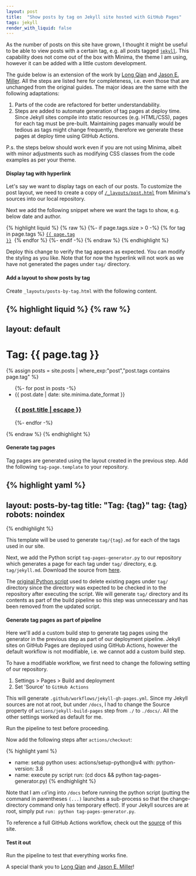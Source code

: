 ```yaml
---
layout: post
title:  "Show posts by tag on Jekyll site hosted with GitHub Pages"
tags: jekyll
render_with_liquid: false
---
```

As the number of posts on this site have grown,
I thought it might be useful to be able to view 
posts with a certain tag, 
e.g. all posts tagged [`jekyll`](/tag/jekyll).
This capability does not come out of the box 
with Minima, the theme I am using,
however it can be added with a little custom development.

The guide below is an extension of the work by
[Long Qian](https://longqian.me/2017/02/09/github-jekyll-tag/) and
[Jason E. Miller](http://www.jasonemiller.org/2020/12/23/tagging-posts-in-jekyll-minima.html).
All the steps are listed here for completeness, i.e.
even those that are unchanged from the original guides.
The major ideas are the same with the following adaptations:

1. Parts of the code are refactored for better understandability.
2. Steps are added to automate generation of tag pages at deploy time. Since Jekyll sites compile into static resources (e.g. HTML/CSS), pages for each tag must be pre-built. Maintaining pages manually would be tedious as tags might change frequently, therefore we generate these pages at deploy time using GitHub Actions.

P.s. the steps below should work
even if you are not using Minima, albeit with minor adjustments
such as modifying CSS classes from the code examples as per your theme.

#### Display tag with hyperlink

Let's say we want to display tags on each of our posts.
To customize the post layout,
we need to create a copy
of [`/_layouts/post.html`](https://github.com/jekyll/minima/blob/master/_layouts/post.html)
from Minima's sources into our local repository.

Next we add the following snippet where we want the tags to show,
e.g. below date and author.

{% highlight liquid %}
{% raw %}
{%- if page.tags.size > 0 -%}
    {% for tag in page.tags %}
        <a href="/tag/{{ page.tag }}"><code>{{ page.tag }}</code></a>&nbsp;
    {% endfor %}
{%- endif -%}
{% endraw %}
{% endhighlight %}

Deploy this change to verify the tag appears as expected.
You can modify the styling as you like.
Note that for now the hyperlink will not work as we have not generated
the pages under `tag/` directory.

#### Add a layout to show posts by tag

Create `_layouts/posts-by-tag.html` with the following content.

{% highlight liquid %}
{% raw %}
---
layout: default
---
<div class="post">
    <h1>Tag: {{ page.tag }}</h1>
    {% assign posts = site.posts | where_exp:"post","post.tags contains page.tag"  %}
    <ul class="post-list">
        {%- for post in posts -%}
        <li>
            <span class="post-meta">{{ post.date | date: site.minima.date_format }}</span>
            <h3>
                <a class="post-link" href="{{ post.url | relative_url }}">
                    {{ post.title | escape }}
                </a>
            </h3>
        </li>
        {%- endfor -%}
    </ul>
</div>
{% endraw %}
{% endhighlight %}

#### Generate tag pages

Tag pages are generated using the layout created in the previous step.
Add the following `tag-page.template` to your repository.

{% highlight yaml %}
---
layout: posts-by-tag
title: "Tag: {tag}"
tag: {tag}
robots: noindex
---
{% endhighlight %}

This template will be used to generate `tag/{tag}.md`
for each of the tags used in our site.

Next, we add the Python script `tag-pages-generator.py` 
to our repository which generates
a page for each tag under `tag/` directory, e.g. `tag/jekyll.md`.
Download the source from [here](https://github.com/lamak-qaizar/lamak-qaizar.github.io/blob/master/docs/tag-pages-generator.py).

The [original Python script](https://github.com/qian256/qian256.github.io/blob/master/tag_generator.py)
used to delete existing pages under
`tag/` directory since the directory was expected
to be checked in to the repository after executing the script.
We will generate `tag/` directory and its contents
as part of the build pipeline so this step was unnecessary
and has been removed from the updated script.

#### Generate tag pages as part of pipeline

Here we'll add a custom build step to generate tag pages
using the generator in the previous step as part of our deployment pipeline.
Jekyll sites on GitHub Pages are deployed using GitHub Actions,
however the default workflow is not modifiable,
i.e. we cannot add a custom build step.

To have a modifiable workflow,
we first need to change the following setting of our repository.

1. Settings > Pages > Build and deployment
2. Set 'Source' to `GitHub Actions`

This will generate `.github/workflows/jekyll-gh-pages.yml`.
Since my Jekyll sources are not at root, but under `/docs`,
I had to change the Source property of `actions/jekyll-build-pages` step
from `./` to `./docs/`. All the other settings worked as default for me.

Run the pipeline to test before proceeding.

Now add the following steps after `actions/checkout`:

{% highlight yaml %}
  - name: setup python
    uses: actions/setup-python@v4
    with:
      python-version: 3.8
  - name: execute py script
    run: (cd docs && python tag-pages-generator.py)
{% endhighlight %}

Note that I am `cd`'ing into `/docs` before running the python script
(putting the command in parentheses `(...)` launches a sub-process so that
the change-directory command only has temporary effect).
If your Jekyll sources are at root, simply put `run: python tag-pages-generator.py`.

To reference a full GitHub Actions workflow, check out the 
[source](https://github.com/lamak-qaizar/lamak-qaizar.github.io/blob/master/.github/workflows/jekyll-gh-pages.yml)
of this site.

#### Test it out

Run the pipeline to test that everything works fine.

A special thank you to
[Long Qian](https://longqian.me/) and
[Jason E. Miller](http://www.jasonemiller.org/)!


